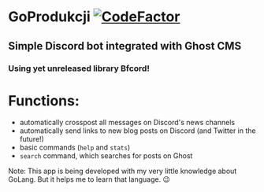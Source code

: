 # GoProdukcji [![CodeFactor](https://www.codefactor.io/repository/github/mrboombastic/goprodukcji/badge)](https://www.codefactor.io/repository/github/mrboombastic/goprodukcji)

## Simple Discord bot integrated with Ghost CMS

### Using yet unreleased library Bfcord!

# Functions:

- automatically crosspost all messages on Discord's news channels
- automatically send links to new blog posts on Discord (and Twitter in the future!)
- basic commands (`help` and `stats`)
- `search` command, which searches for posts on Ghost

Note: This app is being developed with my very little knowledge about GoLang. But it helps me to learn that language. 😉
